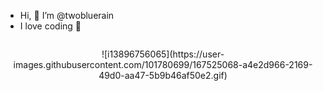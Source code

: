 - Hi, 👋 I’m @twobluerain
- I love coding 💞


<!---
twobluerain/twobluerain is a ✨ special ✨ repository because its `README.md` (this file) appears on your GitHub profile.
You can click the Preview link to take a look at your changes.
--->
<img>
<p align ="center">
![i13896756065](https://user-images.githubusercontent.com/101780699/167525068-a4e2d966-2169-49d0-aa47-5b9b46af50e2.gif)
  </p>
  </img>


